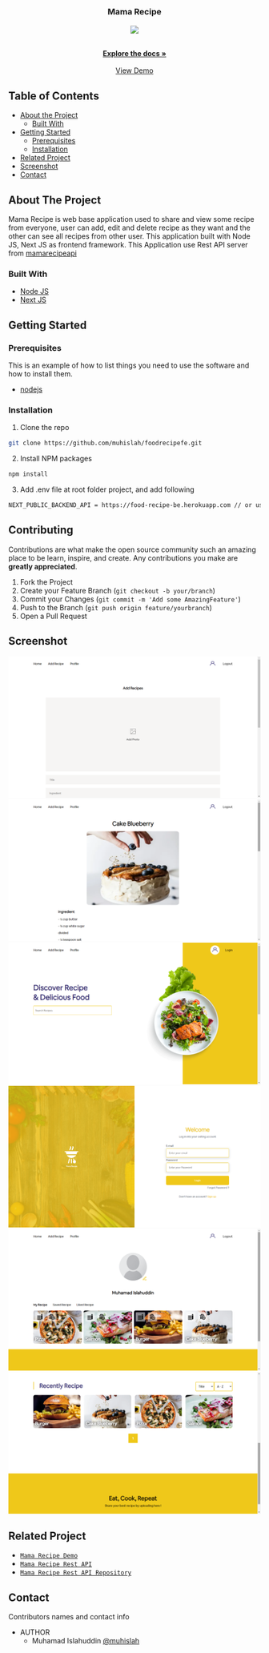 <br />
<p align="center">

  <h3 align="center">Mama Recipe</h3>
  <p align="center">
    <image align="center" width="200" src='./images/mamarecipe.jpg' />
  </p>

  <p align="center">
    <br />
    <a href="https://github.com/muhislah/foodrecipefe.git"><strong>Explore the docs »</strong></a>
    <br />
    <br />
    <a href="https://foodrecipefe.vercel.app/">View Demo</a>
  </p>
</p>



<!-- TABLE OF CONTENTS -->
## Table of Contents

* [About the Project](#about-the-project)
  * [Built With](#built-with)
* [Getting Started](#getting-started)
  * [Prerequisites](#prerequisites)
  * [Installation](#installation)
* [Related Project](#related-project)
* [Screenshot](#screenshot)
* [Contact](#contact)



<!-- ABOUT THE PROJECT -->
## About The Project


Mama Recipe is web base application used to share and view some recipe from everyone, user can add, edit and delete recipe as they want and the other can see all recipes from other user. This application built with Node JS, Next JS as frontend framework.
This Application use Rest API server from [mamarecipeapi](https://food-recipe-be.herokuapp.com)

### Built With

* [Node JS](https://nodejs.org/en/docs/)
* [Next JS](https://nextjs.org/)



<!-- GETTING STARTED -->
## Getting Started

### Prerequisites

This is an example of how to list things you need to use the software and how to install them.

* [nodejs](https://nodejs.org/en/download/)

### Installation

1. Clone the repo
```sh
git clone https://github.com/muhislah/foodrecipefe.git
```
2. Install NPM packages
```sh
npm install
```
3. Add .env file at root folder project, and add following
```sh
NEXT_PUBLIC_BACKEND_API = https://food-recipe-be.herokuapp.com // or use your own

```


<!-- CONTRIBUTING -->
## Contributing

Contributions are what make the open source community such an amazing place to be learn, inspire, and create. Any contributions you make are **greatly appreciated**.

1. Fork the Project
2. Create your Feature Branch (`git checkout -b your/branch`)
3. Commit your Changes (`git commit -m 'Add some AmazingFeature'`)
4. Push to the Branch (`git push origin feature/yourbranch`)
5. Open a Pull Request

<!-- SCREENSHOT -->
## Screenshot
![add recipe](/images/add.png?raw=true "Add Recipe Page")
![detail recipe](/images/detail.png?raw=true "Detail Recipe Page")
![landing](/images/landing.png?raw=true "Landing Page")
![login](/images/login.png?raw=true "Login Page")
![profile](/images/profile.png?raw=true "Profile Page")
![allrecipe](/images/recipe.png?raw=true "Recipe Page")


<!-- RELATED PROJECT -->
## Related Project
* [`Mama Recipe Demo`](https://foodrecipefe.vercel.app/)
* [`Mama Recipe Rest API`](https://food-recipe-be.herokuapp.com)
* [`Mama Recipe Rest API Repository`](https://github.com/muhislah/food_recipe_be.git)


<!-- CONTACT -->
## Contact

Contributors names and contact info

* AUTHOR
  * Muhamad Islahuddin [@muhislah](https://github.com/muhislah)
